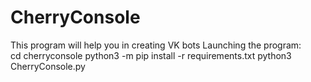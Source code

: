 # CherryConsole
This program will help you in creating VK bots
Launching the program:  
cd cherryconsole 
python3 -m pip install -r requirements.txt 
python3 CherryConsole.py  

